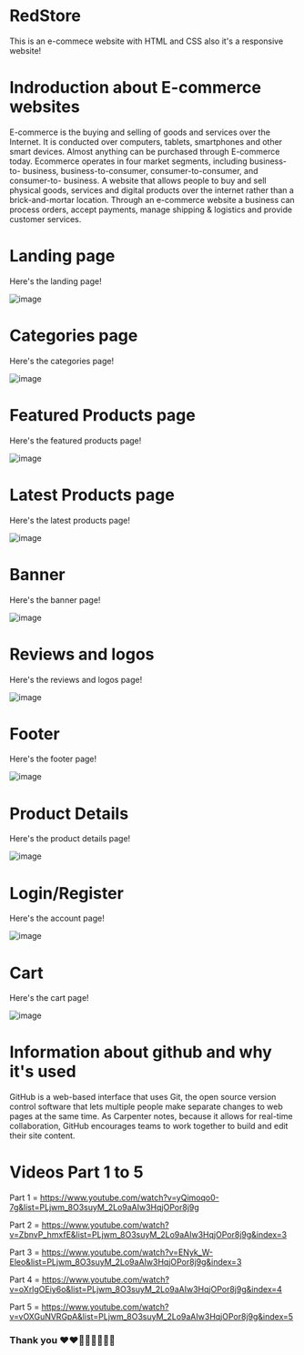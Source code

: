 # RedStore
This is an e-commece website with HTML and CSS
also it's a responsive website!

# Indroduction about E-commerce websites
E-commerce is the buying and selling of goods and services over the Internet. It is conducted over computers, tablets, smartphones and other smart devices.
Almost anything can be purchased through E-commerce today.
Ecommerce operates in four market segments, including business-to- business, business-to-consumer, consumer-to-consumer, and consumer-to- business.
A website that allows people to buy and sell physical goods, services and digital products over the internet rather than a brick-and-mortar location.
Through an e-commerce website a business can process orders, accept payments, manage shipping & logistics and provide customer services.


# Landing page
Here's the landing page!

![image](https://github.com/codewithpapakwame/red-store/blob/d1e75715e0f6a6d1d1efbbb5f7d883c79b476224/screenshot1.jpg)

# Categories page
Here's the categories page!

![image](https://github.com/codewithpapakwame/red-store/blob/38e706a3050ce6d4cdaddef3354d49be51da4837/screenshot2.jpg)

# Featured Products page
Here's the featured products page!

![image](https://github.com/codewithpapakwame/red-store/blob/38e706a3050ce6d4cdaddef3354d49be51da4837/screenshot3.jpg)

# Latest Products page
Here's the latest products page!

![image](https://github.com/codewithpapakwame/red-store/blob/38e706a3050ce6d4cdaddef3354d49be51da4837/screenshot4.jpg)

#  Banner
Here's the banner page!

![image](https://github.com/codewithpapakwame/red-store/blob/38e706a3050ce6d4cdaddef3354d49be51da4837/screenshot5.jpg)

# Reviews and logos
Here's the reviews and logos page!

![image](https://github.com/codewithpapakwame/red-store/blob/38e706a3050ce6d4cdaddef3354d49be51da4837/screenshot6.jpg)

# Footer
Here's the footer page!

![image](https://github.com/codewithpapakwame/red-store/blob/38e706a3050ce6d4cdaddef3354d49be51da4837/screenshot7.jpg)

# Product Details
Here's the product details page!

![image](https://github.com/codewithpapakwame/red-store/blob/38e706a3050ce6d4cdaddef3354d49be51da4837/screenshot8.jpg)

# Login/Register
Here's the account page!

![image](https://github.com/codewithpapakwame/red-store/blob/38e706a3050ce6d4cdaddef3354d49be51da4837/screenshot9.jpg)

# Cart
Here's the cart page!

![image](https://github.com/codewithpapakwame/red-store/blob/38e706a3050ce6d4cdaddef3354d49be51da4837/screenshot10.jpg)

# Information about github and why it's used
GitHub is a web-based interface that uses Git, the open source version control software that lets multiple people make separate changes to web pages at the same time. As Carpenter notes, because it allows for real-time collaboration, GitHub encourages teams to work together to build and edit their site content.

# Videos Part 1 to 5
Part 1 = https://www.youtube.com/watch?v=yQimoqo0-7g&list=PLjwm_8O3suyM_2Lo9aAIw3HqjOPor8j9g













Part 2 = https://www.youtube.com/watch?v=ZbnvP_hmxfE&list=PLjwm_8O3suyM_2Lo9aAIw3HqjOPor8j9g&index=3













Part 3 = https://www.youtube.com/watch?v=ENyk_W-Eleo&list=PLjwm_8O3suyM_2Lo9aAIw3HqjOPor8j9g&index=3








Part 4 = https://www.youtube.com/watch?v=oXrlgOEiy6o&list=PLjwm_8O3suyM_2Lo9aAIw3HqjOPor8j9g&index=4










Part 5 = https://www.youtube.com/watch?v=vOXGuNVRGpA&list=PLjwm_8O3suyM_2Lo9aAIw3HqjOPor8j9g&index=5


### Thank you ❤️❤️🫶🏻🫶🏻👋🏾
